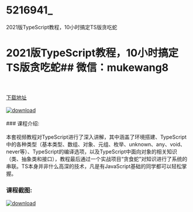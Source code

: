 # 5216941_
2021版TypeScript教程，10小时搞定TS版贪吃蛇
# 2021版TypeScript教程，10小时搞定TS版贪吃蛇## 微信：mukewang8
<br/></br>[下载地址](http://www.36tz.cn/article/5216941 "下载地址")
<br/></br>[![download](http://36tz.cn/muke_img/2020_12_2-57-300x176.png "下载地址")](http://www.36tz.cn/article/5216941 "下载地址")
<br/></br>### 课程介绍:<br/></br>本套视频教程对TypeScript进行了深入讲解，其中涵盖了环境搭建、TypeScript中的各种类型（基本类型、数组、对象、元组、枚举、unknown、any、void、never等）、TypeScript的编译选项，以及TypeScript中面向对象的相关知识（类、抽象类和接口），教程最后通过一个实战项目“贪食蛇”对知识进行了系统的串联。TS本身并非什么高深的技术，凡是有JavaScript基础的同学都可以轻松掌握。

### 课程截图:
[![download](http://36tz.cn/muke_img/2020_12_1-63.png "下载地址")](http://www.36tz.cn/article/5216941 "下载地址")
